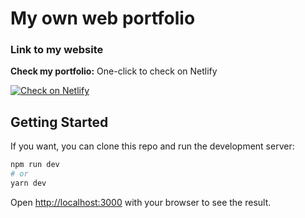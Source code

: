 # My own web portfolio

### Link to my website

**Check my portfolio:** One-click to check on Netlify

[![Check on Netlify](https://www.netlify.com/img/deploy/button.svg)](https://taloah.netlify.app/)

## Getting Started

If you want, you can clone this repo and run the development server:

```bash
npm run dev
# or
yarn dev
```

Open [http://localhost:3000](http://localhost:3000) with your browser to see the result.